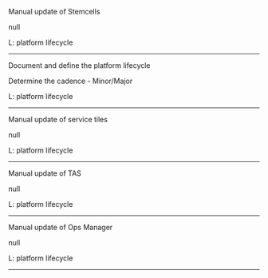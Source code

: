 Manual update of Stemcells

null

L: platform lifecycle

---

Document and define the platform lifecycle 

Determine the cadence - Minor/Major

L: platform lifecycle

---

Manual update of service tiles

null

L: platform lifecycle

---

Manual update of TAS

null

L: platform lifecycle

---

Manual update of Ops Manager

null

L: platform lifecycle

---

